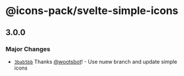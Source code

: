 # @icons-pack/svelte-simple-icons

## 3.0.0

### Major Changes

- [`3bab5bb`](https://github.com/icons-pack/svelte-simple-icons/commit/3bab5bbcbc4b7cf712438e7eae31182047087ead) Thanks [@wootsbot](https://github.com/wootsbot)! - Use nuew branch and update simple icons
